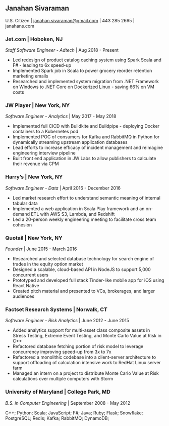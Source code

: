 ## Janahan Sivaraman
U.S. Citizen | janahan.sivaraman@gmail.com | 443 285 2665 | janahans.com

### **Jet.com** | Hoboken, NJ
_Staff Software Engineer - Adtech_ | Aug 2018 - Present
* Led redesign of product catalog caching system using Spark Scala and F# - leading to 
6x speed-up
* Implemented Spark job in Scala to power grocery reorder retention marketing emails
* Researched and implemented system migration from .NET Framework on Windows to .NET Core 
on Dockerized Linux - saving 66% on VM costs

### **JW Player** | New York, NY
_Software Engineer - Analytics_ | May 2017 - May 2018
* Implemented full CICD with Buildkite and Buildpipe - deploying Docker containers to a Kubernetes pod
* Implemented POC of consumers for Kafka and RabbitMQ in Python for dynamically streaming upstream application databases
* Lead efforts to increase efficacy of incident management and reimagine engineering interview pipeline
* Built front end application in JW Labs to allow publishers to calculate their revenue via CPM

###  **Harry’s** | New York, NY
_Software Engineer - Data_ | April 2016 - December 2016
* Led market research effort to understand semantic meaning of internal tabular data
* Implemented a web application in Scala Play framework and an on-demand ETL with AWS S3, Lambda, and Redshift
* Led a 20-person weekly engineering meeting to facilitate cross team cohesion

###   **Quotail** | New York, NY
_Founder_ | June 2015 - March 2016
* Researched and selected database technology for search engine of trades in the equity option market
* Designed a scalable, cloud-based API in NodeJS to support 5,000 concurrent users
* Prototyped and developed full stack Tinder-like mobile app for iOS using React Native
* Created pitch material and presented to VCs, brokerages, and larger audiences

###  **Factset Research Systems** |  Norwalk, CT
_Software Engineer - Risk Analytics_ | June 2012 - June 2015
* Added analytics support for multi-asset class composite assets in Stress Testing, Extreme
Event Testing, and Monte Carlo Value at Risk in C++
* Refactored database fetching portion of risk model to leverage concurrency improving
speed-up from 3x to 7x
* Refactored a monolithic codebase into a client-server architecture to support offloading
of calculation intensive work to RedHat Linux server farm
* Managed an intern on a project to distribute Monte Carlo Value at Risk calculations
over multiple computers with Storm

###  **University of Maryland** | College Park, MD
_B.S. in Computer Engineering_ | September 2008 - May 2012

C++; Python; Scala; JavaScript; F#; Java;  Ruby; Flask; Snowflake; PostgreSQL; Redis; Kafka; RabbitMQ; DynamoDB;
